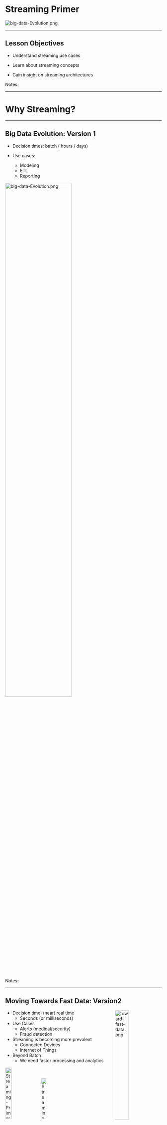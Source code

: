 # Streaming Primer

<img src="../../assets/images/streaming/3rd-party/streaming-data.png" alt="big-data-Evolution.png" style="max-width:50%;"/>

---

## Lesson Objectives

* Understand streaming use cases

* Learn about streaming concepts

* Gain insight on streaming architectures

Notes:

---

# Why Streaming?

---

## Big Data Evolution: Version 1

* Decision times: batch ( hours / days)

* Use cases:
    - Modeling
    - ETL
    - Reporting

<img src="../../assets/images/streaming/big-data-Evolution.png" alt="big-data-Evolution.png" style="width:65%;"/><!-- {"left" : 1.46, "top" : 3.21, "height" : 3.71, "width" : 7.33} -->

Notes:

---

## Moving Towards Fast Data: Version2

<img src="../../assets/images/streaming/toward-fast-data.png" alt="toward-fast-data.png" style="width:30%;float:right;"/><!-- {"left" : 6.62, "top" : 1.23, "height" : 3.24, "width" : 3.27} -->

  * Decision time: (near) real time
    - Seconds (or milliseconds)
  * Use Cases
    - Alerts (medical/security)
    - Fraud detection
  * Streaming is becoming more prevalent
    - Connected Devices
    - Internet of Things
  * Beyond Batch
    - We need faster processing and analytics

<img src="../../assets/images/streaming/3rd-party/Streaming-Primer-Moving-Towards-Fast-Data-Version-2-3.png" alt="Streaming-Primer-Moving-Towards-Fast-Data-Version-2-3.png" style="width:20.5%; "/><!-- {"left" : 2.58, "top" : 6.9, "height" : 1.81, "width" : 2.63} --> &nbsp; <img src="../../assets/images/streaming/3rd-party/Streaming-Primer-Moving-Towards-Fast-Data-Version-2-4.png" alt="Streaming-Primer-Moving-Towards-Fast-Data-Version-2-4.png" style="width:18.3%; "/><!-- {"left" : 5.24, "top" : 6.9, "height" : 1.81, "width" : 2.43} -->




Notes:




---

## Streaming Volumes: Texas Utilities Smart Meter Data

<img src="../../assets/images/streaming/Texas-Utilities-Smart-Meter-Data.png" alt="Texas-Utilities-Smart-Meter-Data.png" style="width:65%;"/><!-- {"left" : 0.94, "top" : 1.81, "height" : 3.88, "width" : 8.37} -->



Notes:




---

## Streaming Use Cases

  * Netflix
    - Recommendations
    - 450 billion events/day

  * Weather Company
    - Analyze weather sensor data
    - Billions of events/day
    - Multi-Petabyte (PB) traffic daily

  * More use cases at [BigDataUseCases.info](www.BigDataUseCases.info)

<img src="../../assets/images/logos/netflix-logo-1.png" alt="netflix.png" style="width:25%;"/><!-- {"left" : 2.12, "top" : 5.52, "height" : 1.47, "width" : 3.18} -->
  &nbsp;  &nbsp;
<img src="../../assets/images/streaming/3rd-party/the-weather-company.png" alt="the-weather-company.png" style="width:20%;"/><!-- {"left" : 6.24, "top" : 5.52, "height" : 1.47, "width" : 1.89} -->



Notes:




---

# Streaming Concepts

---

## Real Time / Near Real Time

* The 'real' real time is in milliseconds order
    - DB query returns in 2 ms

* 'near real time' is seconds
    - We can process an event within 3 seconds of its generation time



| Name                              | Time                                                | Example                       |
|------------------------------------|-----------------------------------------------------|-------------------------------|
| Hard real time                     | Single order ms,sub milli seconds  </br>1 ms,0.5 ms | Space shuttle control systems |
| Credit card transaction processing | 50 ms, 300 ms                                       | Db queries                    |
| Sending Emails                     | 2 secs +                                            | Stream processing latency     |
|                                    | 1 min +                                             | Mini batch queries            |



Notes:




---
## Streaming Concepts

  * Processing model
    - Event based or micro batch based
  * Processing guarantees
    - At least once
    - At most once
    - Exactly once
  * State management
  * Event time vs. Arrival time
  * Window Operations
  * Back-pressure adjustment



Notes:




---

## Event Based Vs. Batch

<img src="../../assets/images/streaming/event-vs-batch-1.png"  style="width:70%;"/><!-- {"left" : 1.17, "top" : 1.94, "height" : 5.19, "width" : 7.91} -->

---

## Event Based Vs. Batch

<img src="../../assets/images/streaming/Streaming-proccessing-model.png"  style="width:35%;float:right;"/><!-- {"left" : 2.44, "top" : 6.32, "height" : 2.46, "width" : 5.38} -->

* Event Based:
    - Events are processed, individually,  as they come in
    - Usually low latency
    - Frameworks: Storm, Flink, Nifi, Samza

* Micro-Batch
    - Events arrived during a particular time frame (5 secs) are processed as a batch
    - Slightly higher latency (due to batching)
    - Better throughput
    - Frameworks: Spark Streaming

* **Instructor: please explain the difference between 'latency' the 'throughput'**

Notes:

---

## Processing Guarantees


<img src="../../assets/images/streaming/processing-guarantees-1.png" style="width:55%;float:right;"/><!-- {"left" : 6.76, "top" : 0.88, "height" : 4.37, "width" : 3.28} -->

* At Least Once

* At Most Once

* Exactly Once

* In the order of effort required:
    - At-most-once <  At-least-once  < exactly-once

---

## At Most Once

<img src="../../assets/images/streaming/processing-guarantees-1.png" style="width:45%;float:right;"/><!-- {"left" : 6.76, "top" : 0.88, "height" : 4.37, "width" : 3.28} -->

* **Event is sent only once**

* **No duplicate processing**

* Events **can be dropped** due to crashes or heavy load

* E.g.  Web requests (if the web server is busy, requests are dropped)

<img src="../../assets/images/streaming/at-most-once-1.png" style="width:40%;;"/><!-- {"left" : 6.76, "top" : 0.88, "height" : 4.37, "width" : 3.28} -->

---

## At Least Once

<img src="../../assets/images/streaming/processing-guarantees-1.png" style="width:50%;float:right;"/><!-- {"left" : 6.76, "top" : 0.88, "height" : 4.37, "width" : 3.28} -->

- All events are **guaranteed to be processed (no dropped events)**

- How ever, **events can be processed more than once**

- In case of failure recovery, events can be re-sent  and processed again.

- **Most common** implementation

- Frameworks: All (Storm, Spark, NiFi, Samza, Flink)

---

## Handling Duplicate Events

<img src="../../assets/images/streaming/duplicate-event-processing-1.png" style="width:50%;float:right;"/><!-- {"left" : 6.76, "top" : 0.88, "height" : 4.37, "width" : 3.28} -->

* A resilient streaming system, has to be ready to handle duplicate events

* Here we have 2 scenarios:

* First one, we are inserting a new record for each event received.  This will result in **duplicate records in the database**

* Second one, we are checking to see if the event is processed already, only if not, then a new record is inserted

* Second approach is more resilient, can deal with duplicate events
    - This is called **idempotent processing** (no side effects for duplicate events)

Notes:

---

## Class Discussion: Handling Duplicate Events

* **Question:  First, we need a way to uniquely identify and track events through the pipeline. How can we do this?**
    - Discuss a few options
    - Can a unique id created at event source?  How?
    - If events are coming into our system without a unique identifier, how can we deal with this?

* **Question: Given events have unique event id, how can we avoid duplicate processing?**

Notes:

---

## Exactly Once

<img src="../../assets/images/streaming/processing-guarantees-1.png" style="width:50%;float:right;"/><!-- {"left" : 6.76, "top" : 0.88, "height" : 4.37, "width" : 3.28} -->

* Events are guaranteed to be processed **once and only once**

* **No dropped events**

* **No duplicate processing**

* Frameworks: Storm (with Trident), Flink, Spark, Samza

* Sample applications
    - Credit card processing





Notes:



---

## Exactly Once

<img src="../../assets/images/streaming/3rd-party/distributed-systems-exactly-once.png"  style="width:80%;"/>

---

## Processing Guarantees Summary



| Application                        | Processing                                                                                                                                          |
|------------------------------------|-----------------------------------------------------------------------------------------------------------------------------------------------------|
| GPS routing app                    | -At most once. We can skip past events to catch up to latest events ('next turn' is more important than past data) </br>-At least once can work too |
| Credit card transaction processing | -Exactly once we don't want to charge credit cards twice due to duplicate processing                                                                |
| Sending Emails                     | -At least once We don't want drop any emails.,Duplicate processing is OK (we might send duplicate emails)                                           |

<!-- {"left" : 0.25, "top" : 1.48, "height" : 3.73, "width" : 9.75} -->

Notes:

---


## State Management

  * Can the framework remember state associated with events?

  * Per event processing (filter , transformation) don't need state
    - Filter #hashtags from tweets

  * However, complex operations like joining, grouping, aggregating (counts) require state
    - What is the max temperature reported in last one hour

  * SQL analogy
    - Select,  and where clauses don't need state.
    - JOIN / Group BY usually require state

  * Support varies according framework

Notes:

---

## State Management Strategies

<img src="../../assets/images/streaming/Streaming-Primer-State-Management-Strategies-011.png" alt="Streaming-Primer-State-Management-Strategies-011.png.png" style="width:40%;"/><!-- {"left" : 0.43, "top" : 1.59, "height" : 1.85, "width" : 4.9} -->
  &nbsp; <img src="../../assets/images/streaming/Streaming-Primer-State-Management-Strategies-11.png" alt="Streaming-Primer-State-Management-Strategies-11.png" style="width:40%;"/> &nbsp; <!-- {"left" : 5.6, "top" : 1.83, "height" : 2.88, "width" : 4.23} -->


<img src="../../assets/images/streaming/Streaming-Primer-State-Management-Strategies-12.png" alt="Streaming-Primer-State-Management-Strategies-12.png" style="width:30%;"/><!-- {"left" : 1.89, "top" : 5.35, "height" : 2.57, "width" : 6.47} -->


Notes:

---

## State Management

* Store state in memory:
    - Lost if node crashes
    - All types of events have to go to a particular node to compare state

* Store state in an external store (DB)
    - State can be maintained across nodes
    - Queries can increase latencies and become bottle neck and limit speed of processing

* Store state along with the event (piggy packing)
    - Event has 'complete payload' with state
    - Efficient, no need for external storage
    - Increases event size (need high throughput IO)

Notes:

---

## Window Operations

<img src="../../assets/images/streaming/time-window-operations-1.png" style="width:45%;float:right;"/><!-- {"left" : 6.76, "top" : 0.88, "height" : 4.37, "width" : 3.28} -->

* To answer some queries, we need to process events in a certain time frame.
    - E.g.  How much AAPL  stock has gone up in last 10 minutes?

* **Window based operations** allow us group a bunch of messages by time and process them

* Some frameworks support window operations natively:  Spark, Flink

* **Instructor:** Demo [finance.google.com](https://www.google.com/finance/quote/.DJI:INDEXDJX) and look at time windows (today, this week, this year ..etc)

Notes:

---

## Event Time and Arrival Time

* **Event Time**: When the event occurred / generated

* **Arrival Time**: When event arrives for processing

* Event Time < Arrival Time

* Some times events may arrive 'out of order' (due to network lag, outtage ..etc)

<img src="../../assets/images/streaming/event-time-vs-arrival-time-2.png" style="width:50%;"/><!-- {"left" : 2.12, "top" : 5.02, "height" : 3.42, "width" : 6.01} -->

Notes:

---

## Event Time vs. Arrival Time 

<img src="../../assets/images/streaming/event-time-vs-arrival-time-1-starwars.png" style="width:90%;"/><!-- {"left" : 0.61, "top" : 1.92, "height" : 4.13, "width" : 9.03} -->

Notes:

---

## Class Discussion: Processing Order

<img src="../../assets/images/streaming/event-time-vs-arrival-time-2.png" style="width:40%;float:right;"/><!-- {"left" : 2.12, "top" : 5.02, "height" : 3.42, "width" : 6.01} -->

* What are some applications where **out-of-order** processing is OK?

* What are some applications, we must process events **in-order** ?

<br clear="all"/>

| In Order Processing | Out of Order Processing OK |
|---------------------|----------------------------|
| Example 1           | Example 2                  |

Notes:

* Out-of-order examples
    - customer support tickets
    - sending out emails
    - sending out promotional offers

* In-order processing
    - credit card transactions
    - bank deposits / widthdrawals
    - Online order processing

---

## Back Pressure

<img src="../../assets/images/streaming/3rd-party/Back-Pressure.png" alt="Back-Pressure.png" style="width:45%;float:right;"/><!-- {"left" : 6.91, "top" : 1.55, "height" : 1.76, "width" : 2.98} -->


* Some times processing lags behind
    - Processing system is too busy
    - Temporary spike in input data (Twitter stream exploding after an election results is announced)

* Events pile up
    - May lead to events being dropped.
      -> un-acceptable in most of the situations

* Solutions
    - signal 'upstream' processors to slow down?
    - Leave events in the persistent buffer longer

Notes:

---

## Back Pressure


<img src="../../assets/images/streaming/back-pressure-1.png" alt="Picture1.png" style="width:50%;"/><!-- {"left" : 1.86, "top" : 1.95, "height" : 2.74, "width" : 6.54} -->


<img src="../../assets/images/streaming/back-pressure-2.png" alt="Picture2.png" style="width:50%;"/><!-- {"left" : 2, "top" : 4.95, "height" : 2.74, "width" : 6.25} -->

Notes:

---

# Streaming Architecture

---

## 3 Tier Streaming Architecture

* Here is a simplified streaming architecture

* We see 3 distinct stages

* **Ingest** stage captures data

* **Processing** handles the data

* And the processed data is stored in **Storage** layer

<img src="../../assets/images/streaming/streaming-architecture-1.png" style="width:95%;"/><!-- {"left" : 0.56, "top" : 3.04, "height" : 3.56, "width" : 9.13} -->

Notes:

---

## Ingest / Capture


* This layer:
    - Captures incoming data
    - Acts as a 'buffer' - smoothes out bursts
    - So even if our processing offline, we won't loose data

* Choices
    - **Kafka**
    - Queues (MQ, JMS ..etc)
    - Cloud based queues like Amazon Kinesis

<img src="../../assets/images/streaming/streaming-architecture-2.png"  style="width:90%;"/><!-- {"left" : 5.88, "top" : 3.48, "height" : 1.89, "width" : 4.21} -->

Notes:

---

## Processing

* We need to process events with low latency  (milliseconds to  seconds)
* There are many **stream/event processing frameworks** available
    - [Storm](https://storm.apache.org/)
    - [Spark](https://spark.apache.org/)
    - [NiFi](https://nifi.apache.org/)
    - [Samza](http://samza.apache.org/)
    - [Flink](https://flink.apache.org/)
    - [Beam](https://beam.apache.org/)
* References:
    - [Evaluating Streaming Frameworks for Large-Scale Event Streaming](https://medium.com/adobetech/evaluating-streaming-frameworks-for-large-scale-event-streaming-7209938373c8)
    - [7 Popular Stream Processing Frameworks Compared](https://www.upsolver.com/blog/popular-stream-processing-frameworks-compared)

<img src="../../assets/images/streaming/streaming-architecture-3.png"  style="width:90%;"/><!-- {"left" : 4.84, "top" : 1.78, "height" : 2.41, "width" : 5.15} -->
Notes:

---

## Streaming Frameworks

* This is just a quick comparison of a few frameworks.  For more details see 'Appendix'


| Feature              | Storm                                             | Spark Streaming | Flink                            | NiFi        |
|----------------------|---------------------------------------------------|-----------------|----------------------------------|-------------|
| Processing Model     | Event-based by default,(Micro Batch using Trident | Micro Batch     | Event-based,+,Micro Batch- based | Event-based |
| Windowing operations | Supported by Trident                              | Yes             | Yes                                | ?           |
| Latency              | Milliseconds                                      | Seconds         | Milliseconds                     |             |
|                      |                                                   |                 |                                  |             |
| At-least-once        | YES                                               | YES             | YES                              | YES         |
| At-most-once         |                                                   |                 |                                  |             |
| Exactly-once         |                                                   |                 |                                  |            &nbsp; |

<!-- {"left" : 0.25, "top" : 1.71, "height" : 5.15, "width" : 9.75} -->

Notes:

---

## Storage

* After events are processed, they are stored for later retrieval
* Two choices:
    - Real time store
    - 'Forever' store
* Real Time Store
    - Need to absorb data in real time
    - Usually a NoSQL storage (HBase, Cassandra ...etc)
    - May contain subset of data (last 1 year ..etc)
* 'Forever store'
    - Needs to store massive amounts of data
    - Support analytics (usually batch)
    - Hadoop / HDFS

<img src="../../assets/images/streaming/streaming-architecture-4.png"  style="width:80%;"/><!-- {"left" : 5.95, "top" : 1.41, "height" : 2.02, "width" : 4.15} -->

Notes:

---

## Lambda Architecture

<img src="../../assets/images/streaming/Lambda-Architecture-1.png" style="width:50%;float:right;"/><!-- {"left" : 1.02, "top" : 2.44, "height" : 4.76, "width" : 8.21} -->

  * [Lambda architecture](https://en.wikipedia.org/wiki/Lambda_architecture) was developed at Twitter to deal with massive amount of data they get
  * All new data is sent to **both batch layer and  speed layer**
  * **Batch layer**
    - Holds master data set (immutable , append-only)
    - Answers batch queries
  * **Serving layer**
    - updates batch views so they can be queried adhoc
  * **Speed Layer**
    - Handles new data
    - Facilitates fast / real-time queries
  * **Query layer**
    - Answers queries using batch & real-time views


Notes:




---

## Lambda Architecture Example

* Kafka is our ingest layer

* Spark is processing engine

* And we are persisting data both in HDFS and in NOSQL

<img src="../../assets/images/streaming/Lambda-Architecture-2.png"  style="width:90%;"/><!-- {"left" : 0.72, "top" : 3.53, "height" : 2.01, "width" : 8.8} -->





Notes:




---

## Streaming Stack - Summary

* Here are some popular choices for streaming stack

* Each tier, you can plugin a technology -- think of it like legos!

<img src="../../assets/images/streaming/streaming-platforms-1.png" style="width:75%;"/><!-- {"left" : 0.41, "top" : 2.4, "height" : 4.26, "width" : 9.43} -->




Notes:



---

## Review and Q&A

<img src="../../assets/images/icons/q-and-a-1.png" style="width:20%;float:right;" /><!-- {"left" : 8.56, "top" : 1.21, "height" : 1.15, "width" : 1.55} -->
<img src="../../assets/images/icons/quiz-icon.png" style="width:40%;float:right;clear:both;" /><!-- {"left" : 6.53, "top" : 2.66, "height" : 2.52, "width" : 3.79} -->

* Let's go over what we have covered so far

* **What are your streaming uses cases ?**

* Any questions?

---


# Appendix: Streaming Frameworks

---

## Streaming Frameworks

  * Storm
  * Spark Streaming  
  * NiFi
  * Flink
  * Samza


Notes:




---

## Storm

* 'Original' stream processing platform
* Open sourced by Twitter around 2010
* Integrates with multiple systems: MQ, Kafka
* Trident is a high level framework on top of Storm


| Feature                         | Storm                  | Storm + Trident     |
|---------------------------------|------------------------|---------------------|
| Processing Model                | Event batch            | Event + micro batch |
| Processing guarantee            | At-least-once          | Exactly-once        |
| State                           | Yes starting with 1.0  |                     |
| Supports window based functions | Yes starting with 1.0  | Yes                 |
| Latency                         | Sub seconds to seconds | Yes                 |
| Caching                         | no                     |                     |
| Supported languages             | Java, Python           |             &nbsp;         |

<!-- {"left" : 0.25, "top" : 3.93, "height" : 4.19, "width" : 9.75} -->

Notes:




---
## Spark Streaming

  * Based on popular Spark framework



  | Feature                         | NiFi                         |
  |---------------------------------|------------------------------|
  | Processing Model                | Micro batch                  |
  | Processing guarantee            | At-least-once,  exactly-once |
  | Supports window based functions | yes                          |
  | Latency                         | seconds                      |
  | Caching                         | yes                          |
  | Supported languages             | Java, Scala, Python          |

<!-- {"left" : 0.25, "top" : 2.07, "height" : 3.5, "width" : 9.75} -->

Notes:




---
## Flink

  * A new framework, that is gaining momentum
  * Developed by consortium of German universities


  | Feature                         | NiFi                        |
  |---------------------------------|-----------------------------|
  | Processing Model                | Event based & batch based   |
  | Processing guarantee            | At-least-once, exactly-once |
  | Supports window based functions | ?                           |
  | Latency                         | Sub seconds to seconds      |
  | Caching                         | ?                           |
  | Supported languages             | Java, Scala, Python         |


<!-- {"left" : 0.25, "top" : 2.78, "height" : 3.5, "width" : 9.75} -->



Notes:




---
## NiFi

  * Event flow and processing system
  * Open sourced by National Security Agency (NSA)
  * A startup (Onviya) was acquired by Horton Works
  * Hortonworks'  'data flow' product



| Feature                         | NiFi                   |
|---------------------------------|------------------------|
| Processing Model                | Event based            |
| Processing guarantee            | At-least-once,?        |
| Supports window based functions | ?                      |
| Latency                         | Sub seconds to seconds |
| Caching                         | ?                      |
| Supported languages             | Java, Scala, Python    |

<!-- {"left" : 0.25, "top" : 3.82, "height" : 3.5, "width" : 9.75} -->


Notes:




---

## Samza

  * Another new framework
  * Developed by LinkedIn
  * Tight integration with Kafka (also developed at LinkedIn)



| Feature                         | Samza                  |
|---------------------------------|------------------------|
| Processing Model                | Event based            |
| Processing guarantee            | At-least-once          |
| Supports window based functions | ?                      |
| State                           | Yes                    |
| Latency                         | Sub seconds to seconds |
| Caching                         | ?                      |
| Supported languages             | Java, Scala, Python    |


<!-- {"left" : 0.25, "top" : 3.82, "height" : 3.5, "width" : 9.75} -->

Notes:




---

## Streaming Frameworks At A Glance

| Feature                  | Storm                                                  | Spark Streaming | Flink                                    | NiFi            | Samza       |
|--------------------------|--------------------------------------------------------|-----------------|------------------------------------------|-----------------|-------------|
| **Processing Model**     | Event based by default</br>(micro batch using Trident) | Micro Batch     | Event based,</br>+ </br>MicroBatch based | Event Based (?) | Event based |
| **Windowing operations** | Yes (from 1.0)                                         | Yes             | Yes                                      | ?               | ?           |
| **State**                | Yes (from 1.0)                                         | Yes             | Yes                                      | Yes             | Yes         |
| **Latency**              | Sub seconds                                            | Seconds         | Sub seconds                              | Sub seconds     | Sub seconds |
| **Back Pressure**        | Yes                                                    |                 | Yes                                      |                 |             |
| **At-least-once**        | YES                                                    | YES             | YES                                      | YES             | YES         |
| **At-most-once**         |                                                        |                 |                                          |                 |             |
| **Exactly-once**         |                                                        |                 |                                          |                 |             &nbsp;|

<!-- {"left" : 0.25, "top" : 1.13, "height" : 7.39, "width" : 9.75} -->

Notes:



